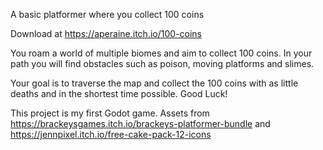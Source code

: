 A basic platformer where you collect 100 coins

Download at https://aperaine.itch.io/100-coins

You roam a world of multiple biomes and aim to collect 100 coins. In your path you will find obstacles such as poison, moving platforms and slimes. 

Your goal is to traverse the map and collect the 100 coins with as little deaths and in the shortest time possible. Good Luck!



This project is my first Godot game. Assets from https://brackeysgames.itch.io/brackeys-platformer-bundle and https://jennpixel.itch.io/free-cake-pack-12-icons
